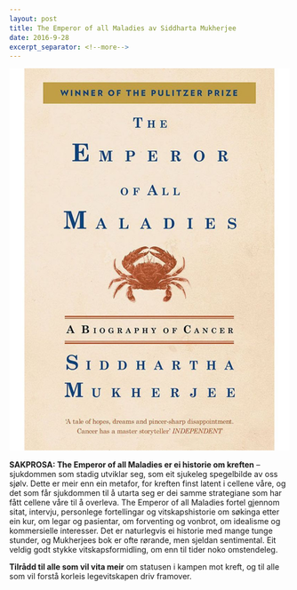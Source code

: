 ```yaml
---
layout: post
title: The Emperor of all Maladies av Siddharta Mukherjee
date: 2016-9-28
excerpt_separator: <!--more-->
---
```


![Omslaget til The Emperor of All Maladies viser ein krabbe](/images/maladies.jpg)

**SAKPROSA: The Emperor of all Maladies er ei historie om kreften** – sjukdommen som stadig utviklar seg, som eit sjukeleg spegelbilde av oss sjølv. <!--more-->Dette er meir enn ein metafor, for kreften finst latent i cellene våre, og det som får sjukdommen til å utarta seg er dei samme strategiane som har fått cellene våre til å overleva. The Emperor of all Maladies fortel gjennom sitat, intervju, personlege fortellingar og vitskapshistorie om søkinga etter ein kur, om legar og pasientar, om forventing og vonbrot, om idealisme og kommersielle interesser. Det er naturlegvis ei historie med mange tunge stunder, og Mukherjees bok er ofte rørande, men sjeldan sentimental. Eit veldig godt stykke vitskapsformidling, om enn til tider noko omstendeleg.

**Tilrådd til alle som vil vita meir** om statusen i kampen mot kreft, og til alle som vil forstå korleis legevitskapen driv framover.